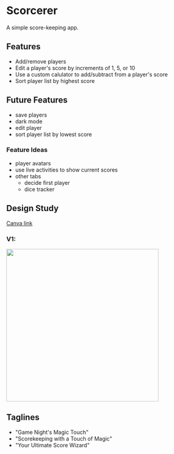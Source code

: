 # Scorcerer
A simple score-keeping app.

## Features
- Add/remove players
- Edit a player's score by increments of 1, 5, or 10
- Use a custom calulator to add/subtract from a player's score
- Sort player list by highest score

## Future Features
- save players
- dark mode
- edit player
- sort player list by lowest score

### Feature Ideas
- player avatars
- use live activities to show current scores
- other tabs
  - decide first player
  - dice tracker

## Design Study
[Canva link](https://www.canva.com/design/DAGHai6uWgY/PpMC8Rz8lAo400j10cuDfg/view?utm_content=DAGHai6uWgY&utm_campaign=designshare&utm_medium=link&utm_source=editor)

### V1:
<img src="https://github.com/maddie-eckhart/scorcerer/assets/21250509/1287c253-1638-4d95-800c-879965244466" width="400">

## Taglines
- "Game Night's Magic Touch"
- "Scorekeeping with a Touch of Magic"
- "Your Ultimate Score Wizard"

